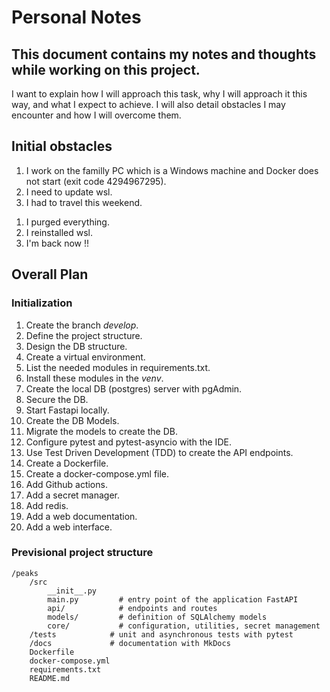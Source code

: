 # Personal Notes

## This document contains my notes and thoughts while working on this project.

I want to explain how I will approach this task, why I will approach it this way, and what I expect to achieve. I will also detail obstacles I may encounter and how I will overcome them.

## Initial obstacles

1. I work on the familly PC which is a Windows machine and Docker does not start (exit code 4294967295).
2. I need to update wsl.
3. I had to travel this weekend.

1) I purged everything.
2) I reinstalled wsl.
3) I'm back now !!

## Overall Plan

### Initialization

1. Create the branch *develop*.
2. Define the project structure.
3. Design the DB structure.
4. Create a virtual environment.
5. List the needed modules in requirements.txt.
6. Install these modules in the *venv*.
7. Create the local DB (postgres) server with pgAdmin.
8. Secure the DB.
9. Start Fastapi locally.
10. Create the DB Models.
11. Migrate the models to create the DB.
12. Configure pytest and pytest-asyncio with the IDE.
13. Use Test Driven Development (TDD) to create the API endpoints.
14. Create a Dockerfile.
15. Create a docker-compose.yml file.
16. Add Github actions.
17. Add a secret manager.
18. Add redis.
19. Add a web documentation.
20. Add a web interface.

### Previsional project structure
```
/peaks
    /src
        __init__.py
        main.py         # entry point of the application FastAPI
        api/            # endpoints and routes
        models/         # definition of SQLAlchemy models
        core/           # configuration, utilities, secret management
    /tests            # unit and asynchronous tests with pytest
    /docs             # documentation with MkDocs
    Dockerfile
    docker-compose.yml
    requirements.txt
    README.md
```

